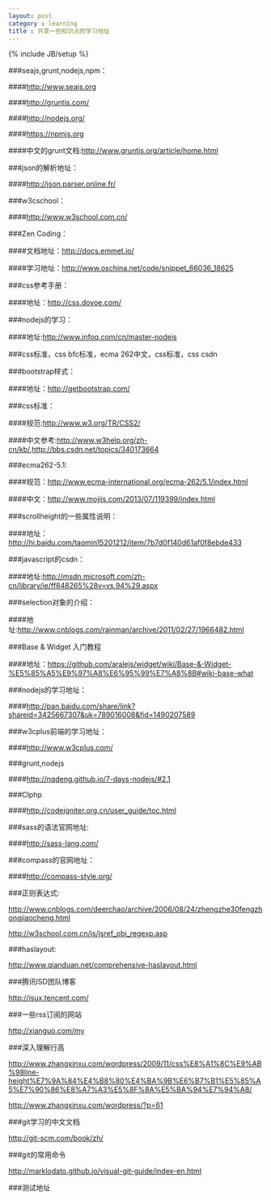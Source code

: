 ```yaml
---
layout: post
category : learning
title : 共享一些知识点的学习地址
---
```

{% include JB/setup %}

###seajs,grunt,nodejs,npm：

####<http://www.seajs.org>

####<http://gruntjs.com/>

####<http://nodejs.org/>

####<https://npmjs.org>

####中文的grunt文档:<http://www.gruntjs.org/article/home.html>

###json的解析地址：

####<http://json.parser.online.fr/>

###w3cschool：

####<http://www.w3school.com.cn/>

###Zen Coding：

####文档地址：<http://docs.emmet.io/>

####学习地址：<http://www.oschina.net/code/snippet_66036_18625>

###css参考手册：

####地址：<http://css.doyoe.com/>

###nodejs的学习：

####地址:<http://www.infoq.com/cn/master-nodejs>

###css标准，css bfc标准，ecma 262中文，css标准，css csdn

###bootstrap样式：

####地址：<http://getbootstrap.com/>

###css标准：

####规范:<http://www.w3.org/TR/CSS2/>

####中文参考:<http://www.w3help.org/zh-cn/kb/>,<http://bbs.csdn.net/topics/340173664>

###ecma262-5.1:

####规范：<http://www.ecma-international.org/ecma-262/5.1/index.html>

####中文：<http://www.mojijs.com/2013/07/119399/index.html>

###scrollheight的一些属性说明：

####地址：<http://hi.baidu.com/taomin15201212/item/7b7d0f140d61af0f8ebde433>

###javascript的csdn：

####地址:<http://msdn.microsoft.com/zh-cn/library/ie/ff848265%28v=vs.94%29.aspx>

###selection对象的介绍：

####地址:<http://www.cnblogs.com/rainman/archive/2011/02/27/1966482.html>

###Base & Widget 入门教程

####地址：<https://github.com/aralejs/widget/wiki/Base-&-Widget-%E5%85%A5%E9%97%A8%E6%95%99%E7%A8%8B#wiki-base-what>

###nodejs的学习地址：

####<http://pan.baidu.com/share/link?shareid=3425667307&uk=789016008&fid=1490207589>

###w3cplus前端的学习地址：

####<http://www.w3cplus.com/>

###grunt,nodejs

####<http://nqdeng.github.io/7-days-nodejs/#2.1>

###CIphp

####<http://codeigniter.org.cn/user_guide/toc.html>

###sass的语法官网地址:

####<http://sass-lang.com/>

###compass的官网地址：

####<http://compass-style.org/>

###正则表达式:

<http://www.cnblogs.com/deerchao/archive/2006/08/24/zhengzhe30fengzhongjiaocheng.html>

<http://w3school.com.cn/js/jsref_obj_regexp.asp>

###haslayout:

<http://www.qianduan.net/comprehensive-haslayout.html>

###腾讯ISD团队博客

<http://isux.tencent.com/>

###一些rss订阅的网站

<http://xianguo.com/my>

###深入理解行高

<http://www.zhangxinxu.com/wordpress/2009/11/css%E8%A1%8C%E9%AB%98line-height%E7%9A%84%E4%B8%80%E4%BA%9B%E6%B7%B1%E5%85%A5%E7%90%86%E8%A7%A3%E5%8F%8A%E5%BA%94%E7%94%A8/>

<http://www.zhangxinxu.com/wordpress/?p=61>

###git学习的中文文档

<http://git-scm.com/book/zh/>

###git的常用命令

<http://marklodato.github.io/visual-git-guide/index-en.html>

###测试地址



















